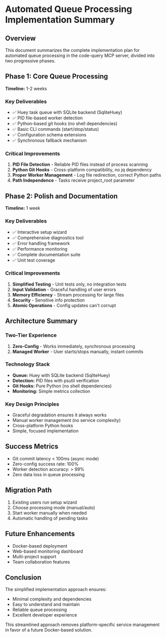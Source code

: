 # Automated Queue Processing Implementation Summary

## Overview
This document summarizes the complete implementation plan for automated queue processing in the code-query MCP server, divided into two progressive phases.

## Phase 1: Core Queue Processing
**Timeline:** 1-2 weeks

### Key Deliverables
- ✅ Huey task queue with SQLite backend (SqliteHuey)
- ✅ PID file-based worker detection
- ✅ Python-based git hooks (no shell dependencies)
- ✅ Basic CLI commands (start/stop/status)
- ✅ Configuration schema extensions
- ✅ Synchronous fallback mechanism

### Critical Improvements
1. **PID File Detection** - Reliable PID files instead of process scanning
2. **Python Git Hooks** - Cross-platform compatibility, no jq dependency
3. **Proper Worker Management** - Log file redirection, correct Python paths
4. **Path Independence** - Tasks receive project_root parameter

## Phase 2: Polish and Documentation
**Timeline:** 1 week

### Key Deliverables
- ✅ Interactive setup wizard
- ✅ Comprehensive diagnostics tool
- ✅ Error handling framework
- ✅ Performance monitoring
- ✅ Complete documentation suite
- ✅ Unit test coverage

### Critical Improvements
1. **Simplified Testing** - Unit tests only, no integration tests
2. **Input Validation** - Graceful handling of user errors
3. **Memory Efficiency** - Stream processing for large files
4. **Security** - Sensitive info protection
5. **Atomic Operations** - Config updates can't corrupt

## Architecture Summary

### Two-Tier Experience
1. **Zero-Config** - Works immediately, synchronous processing
2. **Managed Worker** - User starts/stops manually, instant commits

### Technology Stack
- **Queue:** Huey with SQLite backend (SqliteHuey)
- **Detection:** PID files with psutil verification
- **Git Hooks:** Pure Python (no shell dependencies)
- **Monitoring:** Simple metrics collection

### Key Design Principles
- Graceful degradation ensures it always works
- Manual worker management (no service complexity)
- Cross-platform Python hooks
- Simple, focused implementation

## Success Metrics
- Git commit latency < 100ms (async mode)
- Zero-config success rate: 100%
- Worker detection accuracy: > 99%
- Zero data loss in queue processing

## Migration Path
1. Existing users run setup wizard
2. Choose processing mode (manual/auto)
3. Start worker manually when needed
4. Automatic handling of pending tasks

## Future Enhancements
- Docker-based deployment
- Web-based monitoring dashboard
- Multi-project support
- Team collaboration features

## Conclusion
The simplified implementation approach ensures:
- Minimal complexity and dependencies
- Easy to understand and maintain
- Reliable queue processing
- Excellent developer experience

This streamlined approach removes platform-specific service management in favor of a future Docker-based solution.
